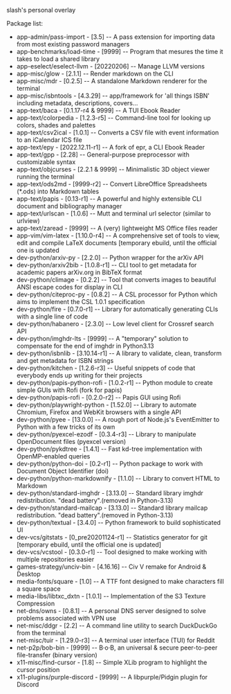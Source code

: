 slash's personal overlay

Package list:
* app-admin/pass-import         - [3.5]              -- A pass extension for importing data from most existing password managers
* app-benchmarks/load-time      - [9999]             -- Program that mesures the time it takes to load a shared library
* app-eselect/eselect-llvm      - [20220206]         -- Manage LLVM versions
* app-misc/glow                 - [2.1.1]            -- Render markdown on the CLI
* app-misc/mdr                  - [0.2.5]            -- A standalone Markdown renderer for the terminal
* app-misc/isbntools            - [4.3.29]           -- app/framework for 'all things ISBN' including metadata, descriptions, covers... 
* app-text/baca                 - [0.1.17-r4 & 9999] -- A TUI Ebook Reader
* app-text/colorpedia           - [1.2.3-r5]         -- Command-line tool for looking up colors, shades and palettes
* app-text/csv2ical             - [1.0.1]            -- Converts a CSV file with event information to an iCalendar ICS file
* app-text/epy                  - [2022.12.11-r1]    -- A fork of epr, a CLI Ebook Reader
* app-text/gpp                  - [2.28]             -- General-purpose preprocessor with customizable syntax
* app-text/objcurses            - [2.2.1 & 9999]     -- Minimalistic 3D object viewer running the terminal
* app-text/ods2md               - [9999-r2]          -- Convert LibreOffice Spreadsheets (*.ods) into Markdown tables
* app-text/papis                - [0.13-r1]          -- A powerful and highly extensible CLI document and bibliography manager
* app-text/urlscan              - [1.0.6]            -- Mutt and terminal url selector (similar to urlview)
* app-text/zaread               - [9999]             -- A (very) lightweight MS Office files reader
* app-vim/vim-latex             - [1.10.0-r4]        -- A comprehensive set of tools to view, edit and compile LaTeX documents [temporary ebuild, until the official one is updated
* dev-python/arxiv-py           - [2.2.0]            -- Python wrapper for the arXiv API
* dev-python/arxiv2bib          - [1.0.8-r1]         -- CLI tool to get metadata for academic papers arXiv.org in BibTeX format
* dev-python/climage            - [0.2.2]            -- Tool that converts images to beautiful ANSI escape codes for display in CLI
* dev-python/citeproc-py        - [0.8.2]            -- A CSL processor for Python which aims to implement the CSL 1.0.1 specification
* dev-python/fire               - [0.7.0-r1]         -- Library for automatically generating CLIs with a single line of code
* dev-python/habanero           - [2.3.0]            -- Low level client for Crossref search API
* dev-python/imghdr-lts         - [9999]             -- A "temporary" solution to compensate for the end of imghdr in Python3.13
* dev-python/isbnlib            - [3.10.14-r1]       -- A library to validate, clean, transform and get metadata for ISBN strings
* dev-python/kitchen            - [1.2.6-r3]         -- Useful snippets of code that everybody ends up writing for their projects
* dev-python/papis-python-rofi  - [1.0.2-r1]         -- Python module to create simple GUIs with Rofi (fork for papis)
* dev-python/papis-rofi         - [0.2.0-r2]         -- Papis GUI using Rofi
* dev-python/playwright-python  - [1.52.0]           -- Library to automate Chromium, Firefox and WebKit browsers with a single API
* dev-python/pyee               - [13.0.0]           -- A rough port of Node.js's EventEmitter to Python with a few tricks of its own
* dev-python/pyexcel-ezodf      - [0.3.4-r3]         -- Library to manipulate OpenDocument files (pyexcel version)
* dev-python/pykdtree           - [1.4.1]            -- Fast kd-tree implementation with OpenMP-enabled queries
* dev-python/python-doi         - [0.2-r1]           -- Python package to work with Document Object Identifier (doi)
* dev-python/python-markdownify - [1.1.0]            -- Library to convert HTML to Markdown
* dev-python/standard-imghdr    - [3.13.0]           -- Standard library imghdr redistribution. "dead battery".(removed in Python-3.13)
* dev-python/standard-mailcap   - [3.13.0]           -- Standard library mailcap redistribution. "dead battery".(removed in Python-3.13)
* dev-python/textual            - [3.4.0]            -- Python framework to build sophisticated UI
* dev-vcs/gitstats              - [0_pre20201124-r1] -- Statistics generator for git [temporary ebuild, until the official one is updated]
* dev-vcs/vcstool               - [0.3.0-r1]         -- Tool designed to make working with multiple repositories easier
* games-strategy/unciv-bin      - [4.16.16]          -- Civ V remake for Android & Desktop
* media-fonts/square            - [1.0]              -- A TTF font designed to make characters fill a square space
* media-libs/libtxc_dxtn        - [1.0.1]            -- Implementation of the S3 Texture Compression
* net-dns/owns                  - [0.8.1]            -- A personal DNS server designed to solve problems associated with VPN use
* net-misc/ddgr                 - [2.2]              -- A command line utility to search DuckDuckGo from the terminal
* net-misc/tuir                 - [1.29.0-r3]        -- A terminal user interface (TUI) for Reddit
* net-p2p/bob-bin               - [9999]             -- B·o·B, an universal & secure peer-to-peer file-transfer (binary version)
* x11-misc/find-cursor          - [1.8]              -- Simple XLib program to highlight the cursor position
* x11-plugins/purple-discord    - [9999]             -- A libpurple/Pidgin plugin for Discord
